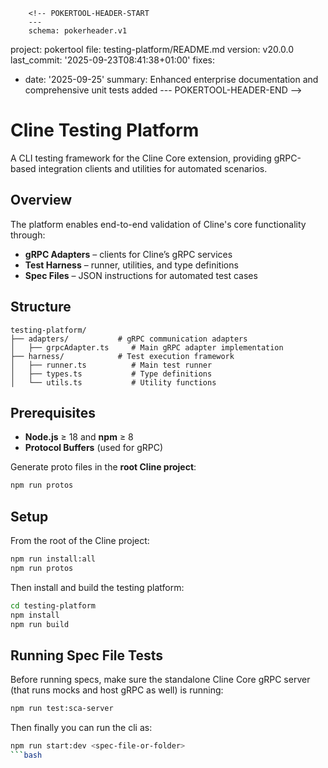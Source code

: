         <!-- POKERTOOL-HEADER-START
        ---
        schema: pokerheader.v1
project: pokertool
file: testing-platform/README.md
version: v20.0.0
last_commit: '2025-09-23T08:41:38+01:00'
fixes:
- date: '2025-09-25'
  summary: Enhanced enterprise documentation and comprehensive unit tests added
        ---
        POKERTOOL-HEADER-END -->
# Cline Testing Platform

A CLI testing framework for the Cline Core extension, providing gRPC-based integration clients and utilities for automated scenarios.

## Overview

The platform enables end-to-end validation of Cline's core functionality through:

- **gRPC Adapters** – clients for Cline’s gRPC services  
- **Test Harness** – runner, utilities, and type definitions  
- **Spec Files** – JSON instructions for automated test cases  

## Structure

```
testing-platform/
├── adapters/           # gRPC communication adapters
│   ├── grpcAdapter.ts     # Main gRPC adapter implementation
├── harness/            # Test execution framework
│   ├── runner.ts          # Main test runner
│   ├── types.ts           # Type definitions
│   └── utils.ts           # Utility functions
```

## Prerequisites

- **Node.js** ≥ 18 and **npm** ≥ 8  
- **Protocol Buffers** (used for gRPC)  

Generate proto files in the **root Cline project**:

```bash
npm run protos
```

## Setup

From the root of the Cline project:

```bash
npm run install:all
npm run protos
```

Then install and build the testing platform:

```bash
cd testing-platform
npm install
npm run build
```

## Running Spec File Tests

Before running specs, make sure the standalone Cline Core gRPC server (that runs mocks and host gRPC as well) is running:

```bash
npm run test:sca-server
```

Then finally you can run the cli as:

```bash
npm run start:dev <spec-file-or-folder>
```bash

